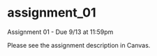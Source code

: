 # assignment_01
Assignment 01 - Due 9/13 at 11:59pm

Please see the assignment description in Canvas.  
